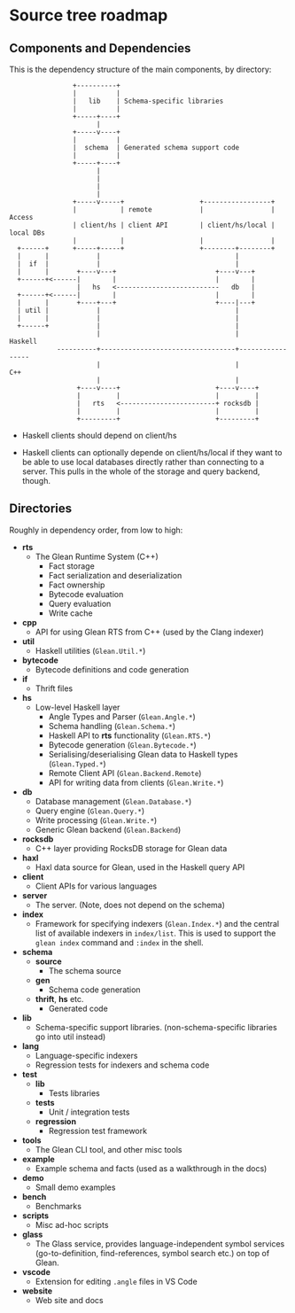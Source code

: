 # Source tree roadmap

## Components and Dependencies

This is the dependency structure of the main components, by directory:

```
                +----------+
                |          |
                |   lib    | Schema-specific libraries
                |          |
                +-----+----+
                      |
                +-----v----+
                |          |
                |  schema  | Generated schema support code
                |          |
                +-----+----+
                      |
                      |
                      |
                      |
                +-----v-----+                   +-----------------+
                |           | remote            |                 | Access
                | client/hs | client API        | client/hs/local | local DBs
                |           |                   |                 |
  +------+      +-----+-----+                   +--------+--------+
  |      |            |                                  |
  |  if  |            |                                  |
  |      |       +----v---+                         +----v---+
  +------+<------|        |                         |        |
                 |   hs   <--------------------------   db   |
  +------+<------|        |                         |        |
  |      |       +----+---+                         +----|---+
  | util |            |                                  |
  |      |            |                                  |
  +------+            |                                  |
                      |                                  |         Haskell
            ----------+----------------------------------+-----------------
                      |                                  |           C++
                      |                                  |
                 +----v----+                        +----v----+
                 |         |                        |         |
                 |   rts   <------------------------+ rocksdb |
                 |         |                        |         |
                 +---------+                        +---------+
```

* Haskell clients should depend on client/hs

* Haskell clients can optionally depende on client/hs/local if they
  want to be able to use local databases directly rather than
  connecting to a server. This pulls in the whole of the storage and
  query backend, though.


## Directories

Roughly in dependency order, from low to high:

* **rts**
  * The Glean Runtime System (C++)
    * Fact storage
    * Fact serialization and deserialization
    * Fact ownership
    * Bytecode evaluation
    * Query evaluation
    * Write cache
 * **cpp**
   * API for using Glean RTS from C++ (used by the Clang indexer)
 * **util**
   * Haskell utilities (`Glean.Util.*`)
 * **bytecode**
   * Bytecode definitions and code generation
 * **if**
   * Thrift files
 * **hs**
   * Low-level Haskell layer
     * Angle Types and Parser (`Glean.Angle.*`)
     * Schema handling (`Glean.Schema.*`)
     * Haskell API to **rts** functionality (`Glean.RTS.*`)
     * Bytecode generation (`Glean.Bytecode.*`)
     * Serialising/deserialising Glean data to Haskell types (`Glean.Typed.*`)
     * Remote Client API (`Glean.Backend.Remote`)
     * API for writing data from clients (`Glean.Write.*`)
 * **db**
    * Database management (`Glean.Database.*`)
    * Query engine (`Glean.Query.*`)
    * Write processing (`Glean.Write.*`)
    * Generic Glean backend (`Glean.Backend`)
 * **rocksdb**
    * C++ layer providing RocksDB storage for Glean data
 * **haxl**
    * Haxl data source for Glean, used in the Haskell query API
 * **client**
    * Client APIs for various languages
 * **server**
    * The server. (Note, does not depend on the schema)
 * **index**
    * Framework for specifying indexers (`Glean.Index.*`) and the
      central list of available indexers in `index/list`. This is used
      to support the `glean index` command and `:index` in the shell.
 * **schema**
    * **source**
      * The schema source
    * **gen**
      * Schema code generation
    * **thrift**, **hs** etc.
      * Generated code
 * **lib**
   * Schema-specific support libraries. (non-schema-specific libraries go
     into util instead)
 * **lang**
   * Language-specific indexers
   * Regression tests for indexers and schema code
 * **test**
   * **lib**
     * Tests libraries
   * **tests**
     * Unit / integration tests
   * **regression**
     * Regression test framework
 * **tools**
   * The Glean CLI tool, and other misc tools
 * **example**
   * Example schema and facts (used as a walkthrough in the docs)
 * **demo**
   * Small demo examples
 * **bench**
   * Benchmarks
 * **scripts**
    * Misc ad-hoc scripts
 * **glass**
   * The Glass service, provides language-independent symbol services
     (go-to-definition, find-references, symbol search etc.)  on top
     of Glean.
 * **vscode**
   * Extension for editing `.angle` files in VS Code
 * **website**
   * Web site and docs
